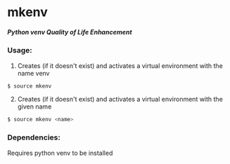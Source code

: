 # mkenv

##### Python venv Quality of Life Enhancement

### Usage:

1. Creates (if it doesn't exist) and activates a virtual environment with the name venv

``` bash
$ source mkenv
```

2. Creates (if it doesn't exist) and activates a virtual environment with the given name

``` bash
$ source mkenv <name>
```

### Dependencies:

Requires python venv to be installed
